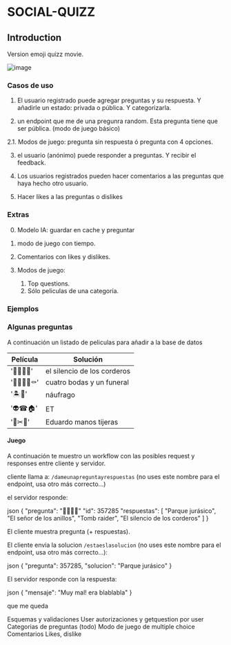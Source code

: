 # SOCIAL-QUIZZ

## Introduction

Version emoji quizz movie.

![image](/DD-COMPOSITE-EMOJI-QUIZ-1.webp)

### Casos de uso

1. El usuario registrado puede agregar preguntas y su respuesta.
   Y añadirle un estado: privada o pública. Y categorizarla.

2. un endpoint que me de una pregunra random. Esta pregunta tiene que ser pública. (modo de juego básico)

2.1. Modos de juego: pregunta sin respuesta ó pregunta con 4 opciones.

3. el usuario (anónimo) puede responder a preguntas. Y recibir el feedback.

4. Los usuarios registrados pueden hacer comentarios a las preguntas que haya hecho otro usuario.

5. Hacer likes a las preguntas o dislikes

### Extras


0. Modelo IA: guardar en cache y preguntar

1. modo de juego con tiempo.
2. Comentarios con likes y dislikes.
3. Modos de juego:
   1. Top questions.
   2. Sólo peliculas de una categoría.

### Ejemplos

### Algunas preguntas

A continuación un listado de peliculas para añadir a la base de datos

| Película     | Solución                    |
| ------------ | --------------------------- |
| '🔕🐑🐑🐑'   | el silencio de los corderos |
| '💍💍💍💍⚰️' | cuatro bodas y un funeral   |
| '🏝️🏐'       | náufrago                    |
| '👽☎🏠'      | ET                          |
| '👦✂👐'      | Eduardo manos tijeras       |

#### Juego

A continuación te muestro un workflow con las posibles request y responses entre cliente y servidor.

cliente llama a: `/dameunapreguntayrespuestas` (no uses este nombre para el endpoint, usa otro más correcto...)

el servidor responde:

json
{
    "pregunta": "🔕🐑🐑🐑"
    "id": 357285
    "respuestas": [
        "Parque jurásico",
        "El señor de los anillos",
        "Tomb raider",
        "El silencio de los corderos"
    ]
}

El cliente muestra pregunta (+ respuestas).

El cliente envia la solucion `/estaeslasolucion` (no uses este nombre para el endpoint, usa otro más correcto...):

json
{
  "pregunta": 357285,
  "solucion": "Parque jurásico"
}

El servidor responde con la respuesta:

json
{
  "mensaje": "Muy mal! era blablabla"
}



que me queda

Esquemas y validaciones
User autorizaciones y getquestion por user
Categorias de preguntas (todo)
Modo de juego de multiple choice
Comentarios
Likes, dislike